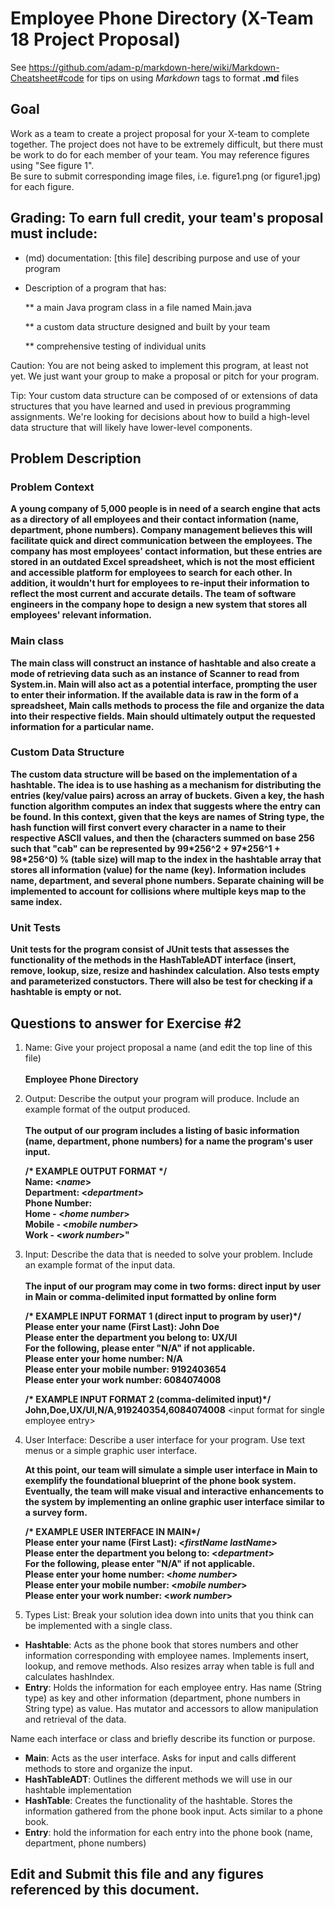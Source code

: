 # Employee Phone Directory (X-Team 18 Project Proposal) 

See https://github.com/adam-p/markdown-here/wiki/Markdown-Cheatsheet#code for tips on using *Markdown* tags to format __.md__ files

## Goal

Work as a team to create a project proposal for your X-team to complete together.
The project does not have to be extremely difficult,
but there must be work to do for each member of your team.
You may reference figures using "See figure 1".  
Be sure to submit corresponding image files, i.e. figure1.png (or figure1.jpg) for each figure.

## Grading: To earn full credit, your team's proposal must include:

* (md) documentation: [this file] describing purpose and use of your program

* Description of a program that has:

  ** a main Java program class in a file named Main.java
  
  ** a custom data structure designed and built by your team
  
  ** comprehensive testing of individual units
  
 Caution: You are not being asked to implement this program, at least not yet. 
 We just want your group to make a proposal or pitch for your program.
 
 Tip: Your custom data structure can be composed of or extensions of data structures that you have learned and used in previous programming assignments.  We're looking for decisions about how to build a high-level data structure that will likely have lower-level components.

## Problem Description

### Problem Context  
**A young company of 5,000 people is in need of a search engine that acts as a directory of all employees and their contact information (name, department, phone numbers). Company management believes this will facilitate quick and direct communication between the employees. The company has most employees' contact information, but these entries are stored in an outdated Excel spreadsheet, which is not the most efficient and accessible platform for employees to search for each other. In addition, it wouldn't hurt for employees to re-input their information to reflect the most current and accurate details. The team of software engineers in the company hope to design a new system that stores all employees' relevant information.**</br>

### Main class  
**The main class will construct an instance of hashtable and also create a mode of retrieving data such as an instance of Scanner to read from System.in. Main will also act as a potential interface, prompting the user to enter their information. If the available data is raw in the form of a spreadsheet, Main calls methods to process the file and organize the data into their respective fields. Main should ultimately output the requested information for a particular name.** </br>

### Custom Data Structure 
**The custom data structure will be based on the implementation of a hashtable. The idea is to use hashing as a mechanism for distributing the entries (key/value pairs) across an array of buckets. Given a key, the hash function algorithm computes an index that suggests where the entry can be found. In this context, given that the keys are names of String type, the hash function will first convert every character in a name to their respective ASCII values, and then the (characters summed on base 256 such that "cab" can be represented by 99\*256^2 + 97\*256^1 + 98\*256^0) % (table size) will map to the index in the hashtable array that stores all information (value) for the name (key). Information includes name, department, and several phone numbers. Separate chaining will be implemented to account for collisions where multiple keys map to the same index.**

### Unit Tests 
**Unit tests for the program consist of JUnit tests that assesses the functionality of the methods in the HashTableADT interface (insert, remove, lookup, size, resize and hashindex calculation. Also tests empty and parameterized constuctors. There will also be test for checking if a hashtable is empty or not.**</br>

## Questions to answer for Exercise #2

1. Name: Give your project proposal a name (and edit the top line of this file)</br></br>
   **Employee Phone Directory** 



2. Output: Describe the output your program will produce.  Include an example format of the output produced.</br></br>
   **The output of our program includes a listing of basic information (name, department, phone numbers) for a name the program's user input.**
   
   **/\* EXAMPLE OUTPUT FORMAT \*/**</br>
   **Name: \<*name*>**</br>
   **Department: \<*department*>**</br>
   **Phone Number:**</br>
   **Home - \<*home number*>**</br>
   **Mobile - \<*mobile number*>**</br>
   **Work - \<*work number*>"**</br>


3. Input: Describe the data that is needed to solve your problem. Include an example format of the input data.</br></br>
   **The input of our program may come in two forms: direct input by user in Main or comma-delimited input formatted by online form**</br>
   
   **/\* EXAMPLE INPUT FORMAT 1 (direct input to program by user)\*/**</br>
   **Please enter your name (First Last): John Doe**</br>
   **Please enter the department you belong to: UX/UI**</br>
   **For the following, please enter "N/A" if not applicable.** </br>
   **Please enter your home number: N/A**</br>
   **Please enter your mobile number: 9192403654**</br>
   **Please enter your work number: 6084074008**</br>
   
   **/\* EXAMPLE INPUT FORMAT 2 (comma-delimited input)\*/**</br>
   **John,Doe,UX/UI,N/A,919240354,6084074008** \<input format for single employee entry> </br>

4. User Interface: Describe a user interface for your program.  Use text menus or a simple graphic user interface.</br>

   **At this point, our team will simulate a simple user interface in Main to exemplify the foundational blueprint of the phone book  system. Eventually, the team will make visual and interactive enhancements to the system by implementing an online graphic user interface similar to a survey form.**
   
   **/\* EXAMPLE USER INTERFACE IN MAIN\*/**</br>
   **Please enter your name (First Last): \<*firstName lastName*>**</br>
   **Please enter the department you belong to: \<*department*>**</br>
   **For the following, please enter "N/A" if not applicable.** </br>
   **Please enter your home number: \<*home number*>**</br>
   **Please enter your mobile number: \<*mobile number*>**</br>
   **Please enter your work number: \<*work number*>**</br> 
   
5. Types List: Break your solution idea down into units that you think can be implemented with a single class.</br>
  * **Hashtable**: Acts as the phone book that stores numbers and other information corresponding with employee names. Implements insert, lookup, and remove methods. Also resizes array when table is full and calculates hashIndex.</br>
  * **Entry**: Holds the information for each employee entry. Has name (String type) as key and other information (department, phone numbers in String type) as value. Has mutator and accessors to allow manipulation and retrieval of the data. </br>


Name each interface or class and briefly describe its function or purpose.</br>
  * **Main**: Acts as the user interface. Asks for input and calls different methods to store and organize the input.</br>
  * **HashTableADT**: Outlines the different methods we will use in our hashtable implementation</br>
  * **HashTable**: Creates the functionality of the hashtable. Stores the information gathered from the phone book input. Acts similar to a phone book.</br>
  * **Entry**: hold the information for each entry into the phone book (name, department, phone numbers)</br>

## Edit and Submit this file and any figures referenced by this document.

